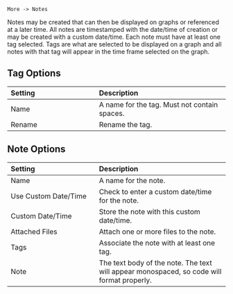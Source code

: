 `More -> Notes`

Notes may be created that can then be displayed on graphs or referenced at a later time. All notes are timestamped with the date/time of creation or may be created with a custom date/time. Each note must have at least one tag selected. Tags are what are selected to be displayed on a graph and all notes with that tag will appear in the time frame selected on the graph.

## Tag Options

<table>
<col width="40%" />
<col width="59%" />
<thead>
<tr class="header">
<th align="left">Setting</th>
<th align="left">Description</th>
</tr>
</thead>
<tbody>
<tr class="odd">
<td align="left">Name</td>
<td align="left">A name for the tag. Must not contain spaces.</td>
</tr>
<tr class="even">
<td align="left">Rename</td>
<td align="left">Rename the tag.</td>
</tr>
</tbody>
</table>

## Note Options

<table>
<col width="40%" />
<col width="59%" />
<thead>
<tr class="header">
<th align="left">Setting</th>
<th align="left">Description</th>
</tr>
</thead>
<tbody>
<tr class="odd">
<td align="left">Name</td>
<td align="left">A name for the note.</td>
</tr>
<tr class="even">
<td align="left">Use Custom Date/Time</td>
<td align="left">Check to enter a custom date/time for the note.</td>
</tr>
<tr class="odd">
<td align="left">Custom Date/Time</td>
<td align="left">Store the note with this custom date/time.</td>
</tr>
<tr class="even">
<td align="left">Attached Files</td>
<td align="left">Attach one or more files to the note.</td>
</tr>
<tr class="odd">
<td align="left">Tags</td>
<td align="left">Associate the note with at least one tag.</td>
</tr>
<tr class="even">
<td align="left">Note</td>
<td align="left">The text body of the note. The text will appear monospaced, so code will format properly.</td>
</tr>
</tbody>
</table>
